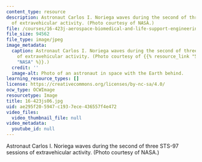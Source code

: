 ```yaml
---
content_type: resource
description: Astronaut Carlos I. Noriega waves during the second of three STS-97 sessions
  of extravehicular activity. (Photo courtesy of NASA.)
file: /courses/16-423j-aerospace-biomedical-and-life-support-engineering-spring-2006/ae295f205947c1937ece436557f4e472_16-423js06.jpg
file_size: 94562
file_type: image/jpeg
image_metadata:
  caption: Astronaut Carlos I. Noriega waves during the second of three STS-97 sessions
    of extravehicular activity. (Photo courtesy of {{% resource_link "5d34274a-a896-4094-91d6-74d9262c06c8"
    "NASA" %}}.)
  credit: ''
  image-alt: Photo of an astronaut in space with the Earth behind.
learning_resource_types: []
license: https://creativecommons.org/licenses/by-nc-sa/4.0/
ocw_type: OCWImage
resourcetype: Image
title: 16-423js06.jpg
uid: ae295f20-5947-c193-7ece-436557f4e472
video_files:
  video_thumbnail_file: null
video_metadata:
  youtube_id: null
---
```

Astronaut Carlos I. Noriega waves during the second of three STS-97 sessions of extravehicular activity. (Photo courtesy of NASA.)